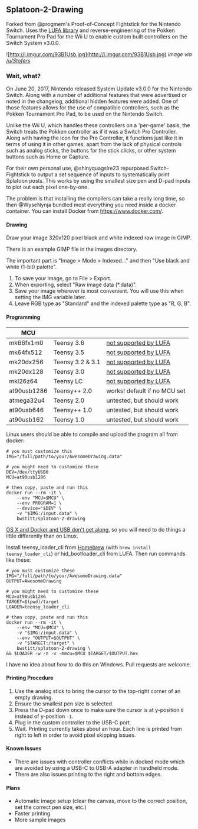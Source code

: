 ## Splatoon-2-Drawing
Forked from @progmem's Proof-of-Concept Fightstick for the Nintendo Switch. Uses the [LUFA library](https://github.com/abcminiuser/lufa) and reverse-engineering of the Pokken Tournament Pro Pad for the Wii U to enable custom built controllers on the Switch System v3.0.0.

![http://i.imgur.com/93B1Usb.jpg](http://i.imgur.com/93B1Usb.jpg)
*image via [/u/Stofers](https://www.reddit.com/user/Stofers)*

### Wait, what?
On June 20, 2017, Nintendo released System Update v3.0.0 for the Nintendo Switch. Along with a number of additional features that were advertised or noted in the changelog, additional hidden features were added. One of those features allows for the use of compatible controllers, such as the Pokken Tournament Pro Pad, to be used on the Nintendo Switch.

Unlike the Wii U, which handles these controllers on a 'per-game' basis, the Switch treats the Pokken controller as if it was a Switch Pro Controller. Along with having the icon for the Pro Controller, it functions just like it in terms of using it in other games, apart from the lack of physical controls such as analog sticks, the buttons for the stick clicks, or other system buttons such as Home or Capture.

For their own personal use, @shinyquagsire23 repurposed Switch-Fightstick to output a set sequence of inputs to systematically print Splatoon posts. This works by using the smallest size pen and D-pad inputs to plot out each pixel one-by-one.

The problem is that installing the compilers can take a really long time, so then @WyseNynja bundled most everything you need inside a docker container. You can install Docker from https://www.docker.com/.

#### Drawing
Draw your image 320x120 pixel black and white indexed raw image in GIMP.

There is an example GIMP file in the images directory.

The important part is "Image > Mode > Indexed..." and then "Use black and white (1-bit) palette".

1. To save your image, go to File > Export.
2. When exporting, select "Raw image data (*.data)".
3. Save your image wherever is most convenient. You will use this when setting the IMG variable later.
4. Leave RGB type as "Standard" and the indexed palette type as "R, G, B".

#### Programming

| MCU | | |
|---|---|---|
| mk66fx1m0   | Teensy 3.6       | [not supported by LUFA](https://github.com/abcminiuser/lufa/issues/100) |
| mk64fx512   | Teensy 3.5       | [not supported by LUFA](https://github.com/abcminiuser/lufa/issues/100) |
| mk20dx256   | Teensy 3.2 & 3.1 | [not supported by LUFA](https://github.com/abcminiuser/lufa/issues/100) |
| mk20dx128   | Teensy 3.0       | [not supported by LUFA](https://github.com/abcminiuser/lufa/issues/100) |
| mkl26z64    | Teensy LC        | [not supported by LUFA](https://github.com/abcminiuser/lufa/issues/100) |
| at90usb1286 | Teensy++ 2.0     | works! default if no MCU set |
| atmega32u4  | Teensy 2.0       | untested, but should work |
| at90usb646  | Teensy++ 1.0     | untested, but should work |
| at90usb162  | Teensy 1.0       | untested, but should work |

Linux users should be able to compile and upload the program all from docker:

    # you must customize this
    IMG="/full/path/to/your/AwesomeDrawing.data"

    # you might need to customize these
    DEV=/dev/ttyUSB0
    MCU=at90usb1286

    # then copy, paste and run this
    docker run --rm -it \
        --env "MCU=$MCU" \
        --env PROGRAM=1 \
        --device="$DEV" \
        -v "$IMG:/input.data" \
        bwstitt/splatoon-2-drawing

[OS X and Docker and USB don't get along](https://github.com/docker/for-mac/issues/900), so you will need to do things a little differently than on Linux.

Install teensy_loader_cli from [Homebrew](https://brew.sh/) (with `brew install teensy_loader_cli`) or hid_bootloader_cli from LUFA. Then run commands like these:

    # you must customize these
    IMG="/full/path/to/your/AwesomeDrawing.data"
    OUTPUT=AwesomeDrawing

    # you might need to customize these
    MCU=at90usb1286
    TARGET=$(pwd)/target
    LOADER=teensy_loader_cli

    # then copy, paste and run this
    docker run --rm -it \
        --env "MCU=$MCU" \
        -v "$IMG:/input.data" \
        --env "OUTPUT=$OUTPUT" \
        -v "$TARGET:/target" \
        bwstitt/splatoon-2-drawing \
    && $LOADER -w -n -v -mmcu=$MCU $TARGET/$OUTPUT.hex

I have no idea about how to do this on Windows. Pull requests are welcome.

#### Printing Procedure

1. Use the analog stick to bring the cursor to the top-right corner of an empty drawing.
2. Ensure the smallest pen size is selected.
3. Press the D-pad down once to make sure the cursor is at y-position `0` instead of y-position `-1`.
4. Plug in the custom controller to the USB-C port.
5. Wait. Printing currently takes about an hour. Each line is printed from right to left in order to avoid pixel skipping issues.

#### Known Issues

* There are issues with controller conflicts while in docked mode which are avoided by using a USB-C to USB-A adapter in handheld mode.
* There are also issues printing to the right and bottom edges.

#### Plans

* Automatic image setup (clear the canvas, move to the correct position, set the correct pen size, etc.)
* Faster printing
* More sample images
